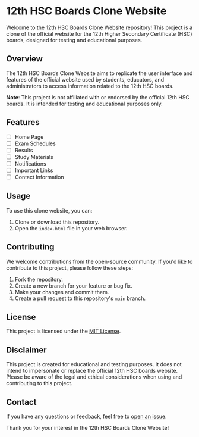 # 12th HSC Boards Clone Website

Welcome to the 12th HSC Boards Clone Website repository! This project is a clone of the official website for the 12th Higher Secondary Certificate (HSC) boards, designed for testing and educational purposes.

## Overview

The 12th HSC Boards Clone Website aims to replicate the user interface and features of the official website used by students, educators, and administrators to access information related to the 12th HSC boards.

**Note**: This project is not affiliated with or endorsed by the official 12th HSC boards. It is intended for testing and educational purposes only.

## Features

- [ ] Home Page
- [ ] Exam Schedules
- [ ] Results
- [ ] Study Materials
- [ ] Notifications
- [ ] Important Links
- [ ] Contact Information

## Usage

To use this clone website, you can:

1. Clone or download this repository.
2. Open the `index.html` file in your web browser.

## Contributing

We welcome contributions from the open-source community. If you'd like to contribute to this project, please follow these steps:

1. Fork the repository.
2. Create a new branch for your feature or bug fix.
3. Make your changes and commit them.
4. Create a pull request to this repository's `main` branch.

## License

This project is licensed under the [MIT License](LICENSE).

## Disclaimer

This project is created for educational and testing purposes. It does not intend to impersonate or replace the official 12th HSC boards website. Please be aware of the legal and ethical considerations when using and contributing to this project.

## Contact

If you have any questions or feedback, feel free to [open an issue](https://github.com/yourusername/12th-hsc-boards-clone/issues).

Thank you for your interest in the 12th HSC Boards Clone Website!
